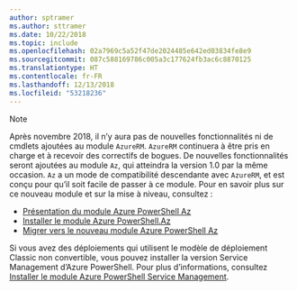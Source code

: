 ```yaml
---
author: sptramer
ms.author: sttramer
ms.date: 10/22/2018
ms.topic: include
ms.openlocfilehash: 02a7969c5a52f47de2024485e642ed03834fe8e9
ms.sourcegitcommit: 087c588169786c005a3c177624fb3ac6c8870125
ms.translationtype: HT
ms.contentlocale: fr-FR
ms.lasthandoff: 12/13/2018
ms.locfileid: "53218236"
---
```

> [!NOTE]
> 
> Après novembre 2018, il n’y aura pas de nouvelles fonctionnalités ni de cmdlets ajoutées au module `AzureRM`. `AzureRM` continuera à être pris en charge et à recevoir des correctifs de bogues. De nouvelles fonctionnalités seront ajoutées au module `Az`, qui atteindra la version 1.0 par la même occasion. `Az` a un mode de compatibilité descendante avec `AzureRM`, et est conçu pour qu’il soit facile de passer à ce module. Pour en savoir plus sur ce nouveau module et sur la mise à niveau, consultez :
>
> * [Présentation du module Azure PowerShell Az](/powershell/azure/new-azureps-module-az)
> * [Installer le module Azure PowerShell.Az](/powershell/azure/install-az-ps)
> * [Migrer vers le nouveau module Azure PowerShell Az](/powershell/azure/migrate-from-azurerm-to-az)
>
> Si vous avez des déploiements qui utilisent le modèle de déploiement Classic non convertible, vous pouvez installer la version Service Management d’Azure PowerShell. Pour plus d’informations, consultez [Installer le module Azure PowerShell Service Management](/powershell/azure/servicemanagement/install-azure-ps).
